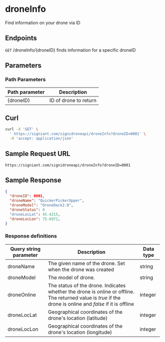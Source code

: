 # droneInfo

Find information on your drone via ID

## Endpoints

`GET` /droneInfo/{droneID}
finds information for a specific droneID

## Parameters
### Path Parameters
|Path parameter|Description|
|--|--|
| {droneID} |ID of drone to return   |

## Curl

```bash
curl -X 'GET' \
  ' https://signiant.com/signidroneapi/droneInfo?droneID=0001' \
  -H 'accept: application/json'
```

## Sample Request URL

    https://signiant.com/signidroneapi/droneInfo?droneID=0001

## Sample Response
```json
{
  "droneID": 0001,
  "droneName": "QuickerPickerUpper",
  "droneModel": "DroneDeck2.0",
  "droneStatus": 0
  "droneLocLat": 45.4215,
  "droneLocLon": 75.6972,
}
```

### Response definitions
|Query string parameter| Description |Data type |
|--|--|--|
| droneName | The given name of the drone. Set when the drone was created |string
| droneModel | The model of drone. | string
| droneOnline | The status of the drone. Indicates whether the drone is online or offline. The returned value is <em>true</em> if the drone is online and <em>false</em> if it is offline|integer
| droneLocLat | Geographical coordinates of the drone's location (latitude) |integer
| droneLocLon |  Geographical coordinates of the drone's location (longitude)|integer
    

